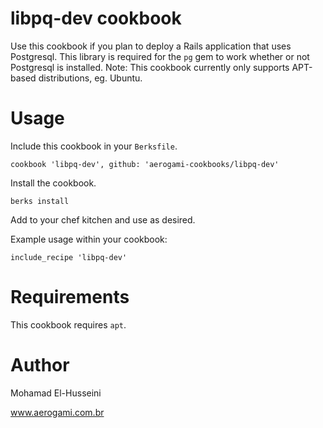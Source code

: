 # libpq-dev cookbook

Use this cookbook if you plan to deploy a Rails application that uses Postgresql. This library is required for the `pg` gem to work whether or not Postgresql is installed. Note: This cookbook currently only supports APT-based distributions, eg. Ubuntu.

# Usage

Include this cookbook in your `Berksfile`.

````
cookbook 'libpq-dev', github: 'aerogami-cookbooks/libpq-dev'
````

Install the cookbook.

````
berks install
````

Add to your chef kitchen and use as desired.

Example usage within your cookbook:

````
include_recipe 'libpq-dev'
````


# Requirements

This cookbook requires `apt`.

# Author

Mohamad El-Husseini

www.aerogami.com.br


